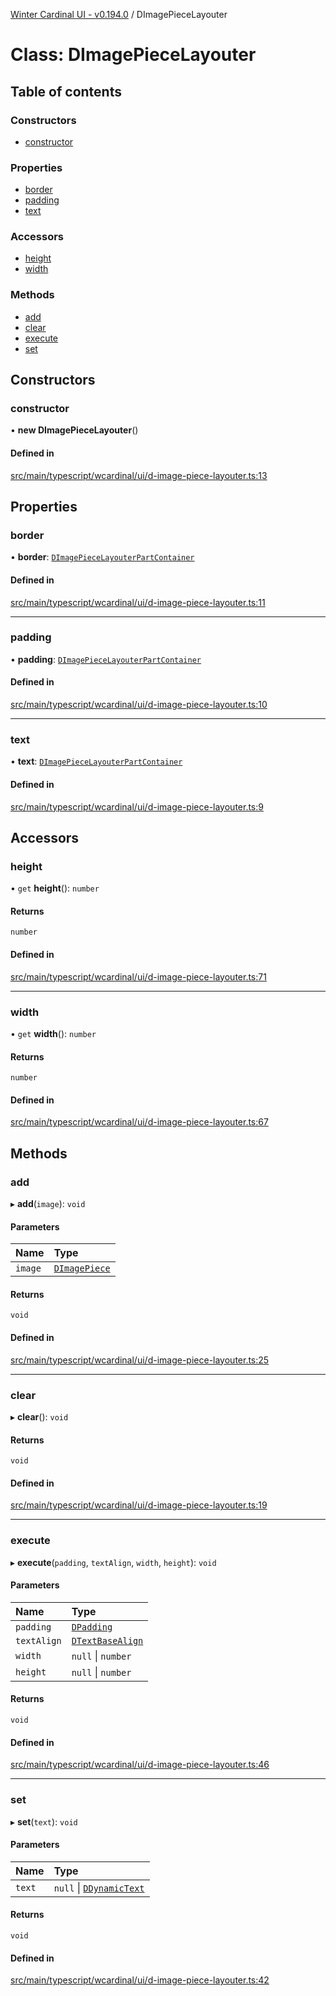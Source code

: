 [Winter Cardinal UI - v0.194.0](../index.md) / DImagePieceLayouter

# Class: DImagePieceLayouter

## Table of contents

### Constructors

- [constructor](DImagePieceLayouter.md#constructor)

### Properties

- [border](DImagePieceLayouter.md#border)
- [padding](DImagePieceLayouter.md#padding)
- [text](DImagePieceLayouter.md#text)

### Accessors

- [height](DImagePieceLayouter.md#height)
- [width](DImagePieceLayouter.md#width)

### Methods

- [add](DImagePieceLayouter.md#add)
- [clear](DImagePieceLayouter.md#clear)
- [execute](DImagePieceLayouter.md#execute)
- [set](DImagePieceLayouter.md#set)

## Constructors

### constructor

• **new DImagePieceLayouter**()

#### Defined in

[src/main/typescript/wcardinal/ui/d-image-piece-layouter.ts:13](https://github.com/winter-cardinal/winter-cardinal-ui/blob/v0.194.0/src/main/typescript/wcardinal/ui/d-image-piece-layouter.ts#L13)

## Properties

### border

• **border**: [`DImagePieceLayouterPartContainer`](DImagePieceLayouterPartContainer.md)

#### Defined in

[src/main/typescript/wcardinal/ui/d-image-piece-layouter.ts:11](https://github.com/winter-cardinal/winter-cardinal-ui/blob/v0.194.0/src/main/typescript/wcardinal/ui/d-image-piece-layouter.ts#L11)

___

### padding

• **padding**: [`DImagePieceLayouterPartContainer`](DImagePieceLayouterPartContainer.md)

#### Defined in

[src/main/typescript/wcardinal/ui/d-image-piece-layouter.ts:10](https://github.com/winter-cardinal/winter-cardinal-ui/blob/v0.194.0/src/main/typescript/wcardinal/ui/d-image-piece-layouter.ts#L10)

___

### text

• **text**: [`DImagePieceLayouterPartContainer`](DImagePieceLayouterPartContainer.md)

#### Defined in

[src/main/typescript/wcardinal/ui/d-image-piece-layouter.ts:9](https://github.com/winter-cardinal/winter-cardinal-ui/blob/v0.194.0/src/main/typescript/wcardinal/ui/d-image-piece-layouter.ts#L9)

## Accessors

### height

• `get` **height**(): `number`

#### Returns

`number`

#### Defined in

[src/main/typescript/wcardinal/ui/d-image-piece-layouter.ts:71](https://github.com/winter-cardinal/winter-cardinal-ui/blob/v0.194.0/src/main/typescript/wcardinal/ui/d-image-piece-layouter.ts#L71)

___

### width

• `get` **width**(): `number`

#### Returns

`number`

#### Defined in

[src/main/typescript/wcardinal/ui/d-image-piece-layouter.ts:67](https://github.com/winter-cardinal/winter-cardinal-ui/blob/v0.194.0/src/main/typescript/wcardinal/ui/d-image-piece-layouter.ts#L67)

## Methods

### add

▸ **add**(`image`): `void`

#### Parameters

| Name | Type |
| :------ | :------ |
| `image` | [`DImagePiece`](DImagePiece.md) |

#### Returns

`void`

#### Defined in

[src/main/typescript/wcardinal/ui/d-image-piece-layouter.ts:25](https://github.com/winter-cardinal/winter-cardinal-ui/blob/v0.194.0/src/main/typescript/wcardinal/ui/d-image-piece-layouter.ts#L25)

___

### clear

▸ **clear**(): `void`

#### Returns

`void`

#### Defined in

[src/main/typescript/wcardinal/ui/d-image-piece-layouter.ts:19](https://github.com/winter-cardinal/winter-cardinal-ui/blob/v0.194.0/src/main/typescript/wcardinal/ui/d-image-piece-layouter.ts#L19)

___

### execute

▸ **execute**(`padding`, `textAlign`, `width`, `height`): `void`

#### Parameters

| Name | Type |
| :------ | :------ |
| `padding` | [`DPadding`](../interfaces/DPadding.md) |
| `textAlign` | [`DTextBaseAlign`](../interfaces/DTextBaseAlign.md) |
| `width` | ``null`` \| `number` |
| `height` | ``null`` \| `number` |

#### Returns

`void`

#### Defined in

[src/main/typescript/wcardinal/ui/d-image-piece-layouter.ts:46](https://github.com/winter-cardinal/winter-cardinal-ui/blob/v0.194.0/src/main/typescript/wcardinal/ui/d-image-piece-layouter.ts#L46)

___

### set

▸ **set**(`text`): `void`

#### Parameters

| Name | Type |
| :------ | :------ |
| `text` | ``null`` \| [`DDynamicText`](DDynamicText.md) |

#### Returns

`void`

#### Defined in

[src/main/typescript/wcardinal/ui/d-image-piece-layouter.ts:42](https://github.com/winter-cardinal/winter-cardinal-ui/blob/v0.194.0/src/main/typescript/wcardinal/ui/d-image-piece-layouter.ts#L42)
